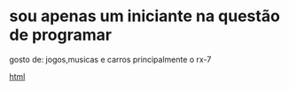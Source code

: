 # sou apenas um iniciante na questão de programar
gosto de: jogos,musicas e carros principalmente o rx-7

[html](https://tenor.com/pt-BR/view/skull-gif-25694630.gif)


